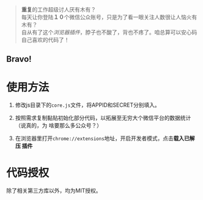 > **重复**的工作超级讨人厌有木有？   
每天让你登陆**１０**个微信公众账号，只是为了看一眼关注人数很让人恼火有木有？   
自从有了这个*浏览器插件*，脖子也不酸了，背也不疼了。咱总算可以安心码自己喜欢的代码了！   

## Bravo!

# 使用方法
1. 修改js目录下的`core.js`文件，将APPID和SECRET分别填入。

2. 按照需求复制黏贴初始化部分代码，以拓展至无穷大个微信平台的数据统计（说真的，为
啥要那么多公众号？）

3. 在浏览器里打开`chrome://extensions`地址，开启开发者模式，点击**载入已解压
   插件**

# 代码授权
除了相关第三方库以外，均为MIT授权。
